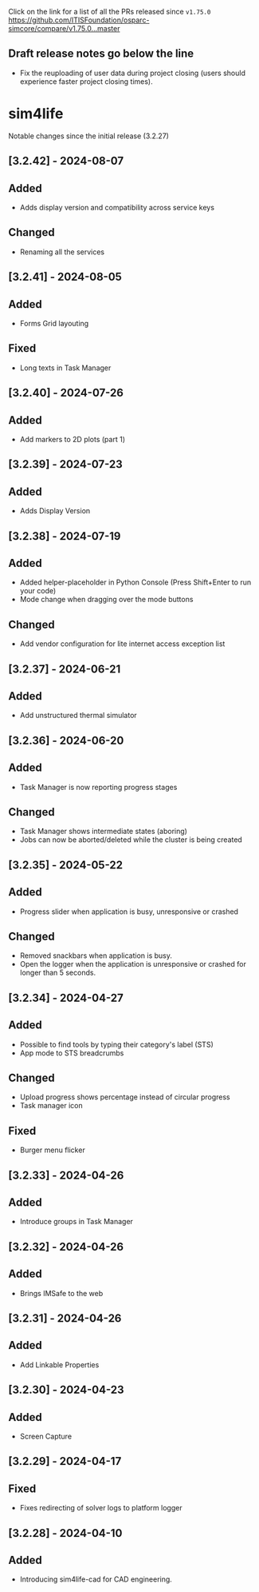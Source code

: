 Click on the link for a list of all the PRs released since `v1.75.0` 
https://github.com/ITISFoundation/osparc-simcore/compare/v1.75.0...master

**Draft release notes go below the line**
---
- Fix the reuploading of user data during project closing (users should experience faster project closing times).

# sim4life

Notable changes since the initial release (3.2.27)

## [3.2.42] - 2024-08-07

## Added

- Adds display version and compatibility across service keys

## Changed

- Renaming all the services

## [3.2.41] - 2024-08-05

## Added

- Forms Grid layouting

## Fixed

- Long texts in Task Manager

## [3.2.40] - 2024-07-26

## Added

- Add markers to 2D plots (part 1)

## [3.2.39] - 2024-07-23

## Added

- Adds Display Version

## [3.2.38] - 2024-07-19

## Added

- Added helper-placeholder in Python Console (Press Shift+Enter to run your code)
- Mode change when dragging over the mode buttons

## Changed

- Add vendor configuration for lite internet access exception list

## [3.2.37] - 2024-06-21

## Added

- Add unstructured thermal simulator

## [3.2.36] - 2024-06-20

## Added

- Task Manager is now reporting progress stages

## Changed

- Task Manager shows intermediate states (aboring)
- Jobs can now be aborted/deleted while the cluster is being created

## [3.2.35] - 2024-05-22

## Added

- Progress slider when application is busy, unresponsive or crashed

## Changed

- Removed snackbars when application is busy.
- Open the logger when the application is unresponsive or crashed for longer than 5 seconds.

## [3.2.34] - 2024-04-27

## Added

- Possible to find tools by typing their category's label (STS)
- App mode to STS breadcrumbs

## Changed

- Upload progress shows percentage instead of circular progress
- Task manager icon

## Fixed

- Burger menu flicker

## [3.2.33] - 2024-04-26

## Added

- Introduce groups in Task Manager

## [3.2.32] - 2024-04-26

## Added

- Brings IMSafe to the web

## [3.2.31] - 2024-04-26

## Added

- Add Linkable Properties

## [3.2.30] - 2024-04-23

## Added

- Screen Capture

## [3.2.29] - 2024-04-17

## Fixed

- Fixes redirecting of solver logs to platform logger

## [3.2.28] - 2024-04-10

## Added

- Introducing sim4life-cad for CAD engineering.

